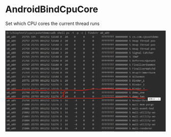 # AndroidBindCpuCore
Set which CPU cores the current thread runs

![](app/src/main/res/drawable/mdemo.png)

